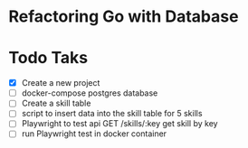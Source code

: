 # Refactoring Go with Database

# Todo Taks
- [x] Create a new project
- [ ] docker-compose postgres database
- [ ] Create a skill table
- [ ] script to insert data into the skill table for 5 skills
- [ ] Playwright to test api GET /skills/:key get skill by key
- [ ] run Playwright test in docker container